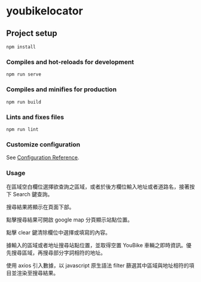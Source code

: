 # youbikelocator

## Project setup
```
npm install
```

### Compiles and hot-reloads for development
```
npm run serve
```

### Compiles and minifies for production
```
npm run build
```

### Lints and fixes files
```
npm run lint
```

### Customize configuration
See [Configuration Reference](https://cli.vuejs.org/config/).


### Usage
在區域空白欄位選擇欲查詢之區域，或者於後方欄位輸入地址或者道路名，接著按下 Search 鍵查詢。

搜尋結果將顯示在頁面下部。

點擊搜尋結果可開啟 google map 分頁顯示站點位置。

點擊 clear 鍵清除欄位中選擇或填寫的內容。



據輸入的區域或者地址搜尋站點位置，並取得空置 YouBike 車輛之即時資訊。優先搜尋區域，再搜尋部分字詞相符的地址。

使用 axios 引入數據，以 javascript 原生語法 filter 篩選其中區域與地址相符的項目並渲染至搜尋結果。
